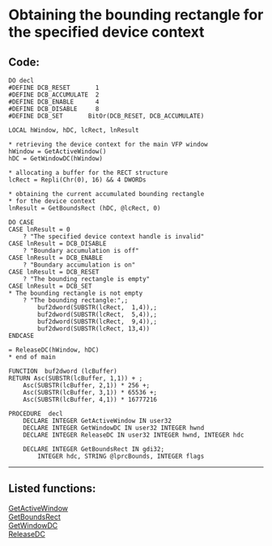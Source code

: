 
# Obtaining the bounding rectangle for the specified device context

## Code:
```foxpro  
DO decl
#DEFINE DCB_RESET       1
#DEFINE DCB_ACCUMULATE  2
#DEFINE DCB_ENABLE      4
#DEFINE DCB_DISABLE     8
#DEFINE DCB_SET       BitOr(DCB_RESET, DCB_ACCUMULATE)

LOCAL hWindow, hDC, lcRect, lnResult

* retrieving the device context for the main VFP window
hWindow = GetActiveWindow()
hDC = GetWindowDC(hWindow)

* allocating a buffer for the RECT structure
lcRect = Repli(Chr(0), 16) && 4 DWORDs

* obtaining the current accumulated bounding rectangle
* for the device context
lnResult = GetBoundsRect (hDC, @lcRect, 0)

DO CASE
CASE lnResult = 0
	? "The specified device context handle is invalid"
CASE lnResult = DCB_DISABLE
	? "Boundary accumulation is off"
CASE lnResult = DCB_ENABLE
	? "Boundary accumulation is on"
CASE lnResult = DCB_RESET
	? "The bounding rectangle is empty"
CASE lnResult = DCB_SET
* The bounding rectangle is not empty
	? "The bounding rectangle:",;
		buf2dword(SUBSTR(lcRect,  1,4)),;
		buf2dword(SUBSTR(lcRect,  5,4)),;
		buf2dword(SUBSTR(lcRect,  9,4)),;
		buf2dword(SUBSTR(lcRect, 13,4))
ENDCASE

= ReleaseDC(hWindow, hDC)
* end of main

FUNCTION  buf2dword (lcBuffer)
RETURN Asc(SUBSTR(lcBuffer, 1,1)) + ;
	Asc(SUBSTR(lcBuffer, 2,1)) * 256 +;
	Asc(SUBSTR(lcBuffer, 3,1)) * 65536 +;
	Asc(SUBSTR(lcBuffer, 4,1)) * 16777216

PROCEDURE  decl
	DECLARE INTEGER GetActiveWindow IN user32
	DECLARE INTEGER GetWindowDC IN user32 INTEGER hwnd
	DECLARE INTEGER ReleaseDC IN user32 INTEGER hwnd, INTEGER hdc

	DECLARE INTEGER GetBoundsRect IN gdi32;
		INTEGER hdc, STRING @lprcBounds, INTEGER flags  
```  
***  


## Listed functions:
[GetActiveWindow](../libraries/user32/GetActiveWindow.md)  
[GetBoundsRect](../libraries/gdi32/GetBoundsRect.md)  
[GetWindowDC](../libraries/user32/GetWindowDC.md)  
[ReleaseDC](../libraries/user32/ReleaseDC.md)  
